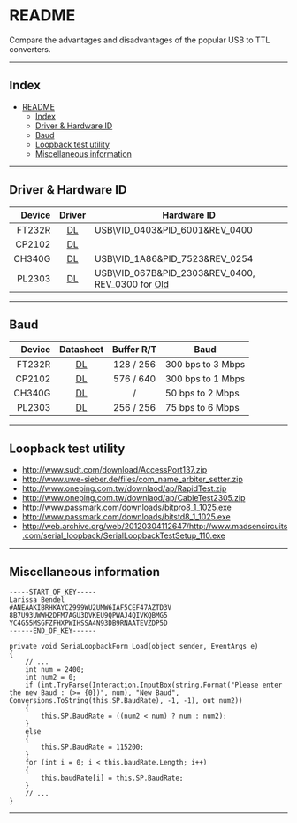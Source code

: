 
README
===========================
Compare the advantages and disadvantages of the popular USB to TTL converters.

****

## Index
- [README](#readme)
	- [Index](#index)
	- [Driver & Hardware ID](#driver--hardware-id)
	- [Baud](#baud)
	- [Loopback test utility](#loopback-test-utility)
	- [Miscellaneous information](#miscellaneous-information)

****

## Driver & Hardware ID
| Device |   Driver    | Hardware ID
|-------:|:-----------:|-------
| FT232R | [DL][DL_FT] | USB\VID_0403&PID_6001&REV_0400
| CP2102 | [DL][DL_CP] |
| CH340G | [DL][DL_CH] | USB\VID_1A86&PID_7523&REV_0254
| PL2303 | [DL][DL_PL] | USB\VID_067B&PID_2303&REV_0400, REV_0300 for [Old][OLD]

[DL_FT]: http://www.ftdichip.com/Drivers/CDM/CDM%20v2.12.28%20WHQL%20Certified.zip
[DL_CP]: http://www.silabs.com/documents/public/software/CP2102_Universal_Windows_Driver.zip
[DL_CH]: http://www.wch.cn/downloads/file/5.html
[DL_PL]: http://www.prolific.com.tw/UserFiles/files/PL2303_Prolific_DriverInstaller_v1200.zip
[OLD]:   http://fen.home.pl/pub/sterowniki/Unitek/Y-105/PL2303_Prolific_DriverInstaller_v1417.zip
[ORG]:   http://web.archive.org/web/20120201222623/http://www.prolific.com.tw/support/files//IO%20Cable/PL-2303/Drivers%20-%20Generic/Windows/allinone/PL2303_Prolific_DriverInstaller_v1417.zip

****

## Baud
| Device |  Datasheet  | Buffer  R/T | Baud
|-------:|:-----------:|:-----------:|--------
| FT232R | [DL][DS_FT] |  128 / 256  | 300 bps to 3 Mbps
| CP2102 | [DL][DS_CP] |  576 / 640  | 300 bps to 1 Mbps
| CH340G | [DL][DS_CH] |      /      |  50 bps to 2 Mbps
| PL2303 | [DL][DS_PL] |  256 / 256  |  75 bps to 6 Mbps

[DS_FT]: http://www.ftdichip.com/Support/Documents/DataSheets/ICs/DS_FT232R.pdf
[DS_CP]: http://www.silabs.com/documents/public/data-sheets/CP2102-9.pdf
[DS_CH]: http://wch-ic.com/downfile/79
[DS_PL]: http://www.mpja.com/download/pl2303hxreva_v1.6.pdf
[DS_TI]: http://www.ti.com/lit/ds/symlink/max3232.pdf
[DS_SP]: http://www.maxlinear.com/ds/sp3222e_sp3232e.pdf

****

## Loopback test utility
* http://www.sudt.com/download/AccessPort137.zip
* http://www.uwe-sieber.de/files/com_name_arbiter_setter.zip
* http://www.oneping.com.tw/downlaod/ap/RapidTest.zip
* http://www.oneping.com.tw/downlaod/ap/CableTest2305.zip
* http://www.passmark.com/downloads/bitpro8_1_1025.exe
* http://www.passmark.com/downloads/bitstd8_1_1025.exe
* http://web.archive.org/web/20120304112647/http://www.madsencircuits.com/serial_loopback/SerialLoopbackTestSetup_110.exe

****

## Miscellaneous information
```
-----START_OF_KEY-----
Larissa Bendel
#ANEAAKIBRHKAYCZ999WU2UMW6IAF5CEF47AZTD3V
8B7U93UWWH2DFM7AGU3DVKEU9QPWAJ4QIVKQBMG5
YC4G55MSGFZFHXPWIHSSA4N93DB9RNAATEVZDP5D
------END_OF_KEY------
```
```
private void SeriaLoopbackForm_Load(object sender, EventArgs e)
{
    // ...
	int num = 2400;
	int num2 = 0;
	if (int.TryParse(Interaction.InputBox(string.Format("Please enter the new Baud : (>= {0})", num), "New Baud", Conversions.ToString(this.SP.BaudRate), -1, -1), out num2))
	{
		this.SP.BaudRate = ((num2 < num) ? num : num2);
	}
	else
	{
		this.SP.BaudRate = 115200;
	}
	for (int i = 0; i < this.baudRate.Length; i++)
	{
		this.baudRate[i] = this.SP.BaudRate;
	}
	// ...
}
```

****
